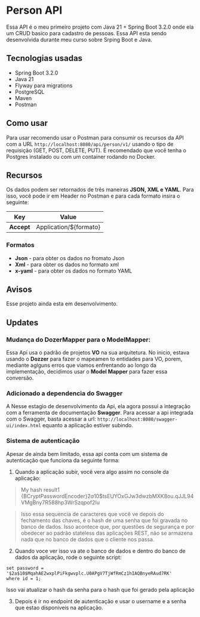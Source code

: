 # Person API

Essa API é o meu primeiro projeto com Java 21 + Spring Boot 3.2.0 onde ela um CRUD basico para cadastro de pessoas. Essa API esta sendo desenvolvida durante meu curso sobre Srping Boot e Java.

## Tecnologias usadas

- Spring Boot 3.2.0
- Java 21
- Flyway para migrations
- PostgreSQL 
- Maven
- Postman

## Como usar

Para usar recomendo usar o Postman para consumir os recursos da API com a URL ``http://localhost:8080/api/person/v1/`` usando o tipo de requisição (GET, POST, DELETE, PUT).
É recomendado que você tenha o Postgres instalado ou com um container rodando no Docker.

## Recursos

Os dados podem ser retornados de três maneiras **JSON, XML e YAML**. Para isso, você pode ir em Header no Postman e para cada formato insira o seguinte:

| Key        | Value                  |
|------------|------------------------|
| **Accept** | Application/${formato} |

### Formatos
- **Json** - para obter os dados no fromato Json
- **Xml** - para obter os dados no formato xml
- **x-yaml** - para obter os dados no formato YAML

## Avisos

Esse projeto ainda esta em desenvolvimento.

## Updates

### Mudança do DozerMapper para o ModelMapper:
Essa Api usa o padrão de projetos **VO** na sua arquitetura. No inicio, estava usando o **Dozzer** para fazer o mapeamen
to entidades para VO, porem, mediante aglguns erros que viamos enfrentando ao longo da implementação, decidimos usar o
**Model Mapper** para fazer essa conversão.

### Adicionado a dependencia do Swagger

A Nesse estagio de desenvolvimento da Api, ela agora possui a integração com a ferramenta de documentação **Swagger**.
 Para acessar a api integrada com o Swagger, basta acessar a url: ```http://localhost:8080/swagger-ui/index.html```
equanto a aplicação estiver subindo.

### Sistema de autenticação

Apesar de ainda bem limitado, essa api conta com um sistema de autenticação que funciona da seguinte forma:

1. Quando a aplicação subir, você vera algo assim no console da aplicação:

> My hash result1 {BCryptPasswordEncoder}$2a$10$tsEUYOxGJw3dwzbMXK8ou.qJJL94VMgBny7R588hp3WrSzqpof2Iu

> Isso essa sequencia de caracteres que você ve depois do fechamento das chaves, é o hash de uma senha que foi gravada no banco de dados. Isso acontece que, por questões de segurança e por obedecer ao padrão stateless das aplicações REST, não se armazena nada que no banco de dados que o cliente nos passa.

2. Quando voce ver isso va ate o banco de dados e dentro do banco de dados da aplicação, rode o seguinte script:

```update users
set password = '$2a$10$MqahAE2wxplPiFkgwvplc.U0APgV7TjWfRmCz1hIAQBnyeRAud7RK'
where id = 1;
```

Isso vai atualizar o hash da senha para o hash que foi gerado pela aplicação

3. Depois é ir no endpoint de autenticação e usar o username e a senha que estao disponiveis na aplicação.